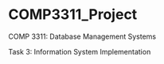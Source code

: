 # COMP3311_Project
COMP 3311: Database Management Systems

Task 3: Information System Implementation
